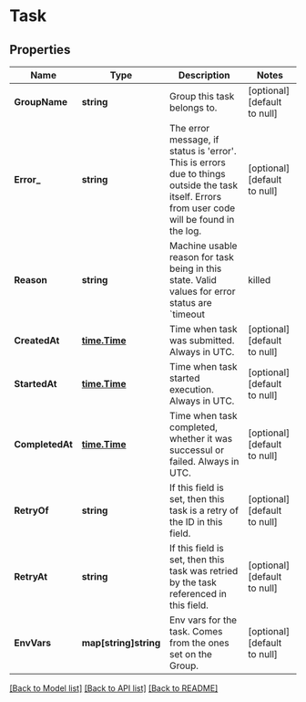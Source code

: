 # Task

## Properties
Name | Type | Description | Notes
------------ | ------------- | ------------- | -------------
**GroupName** | **string** | Group this task belongs to. | [optional] [default to null]
**Error_** | **string** | The error message, if status is &#39;error&#39;. This is errors due to things outside the task itself. Errors from user code will be found in the log. | [optional] [default to null]
**Reason** | **string** | Machine usable reason for task being in this state. Valid values for error status are &#x60;timeout | killed | bad_exit&#x60;. Valid values for cancelled status are &#x60;client_request&#x60;. For everything else, this is undefined.  | [optional] [default to null]
**CreatedAt** | [**time.Time**](time.Time.md) | Time when task was submitted. Always in UTC. | [optional] [default to null]
**StartedAt** | [**time.Time**](time.Time.md) | Time when task started execution. Always in UTC. | [optional] [default to null]
**CompletedAt** | [**time.Time**](time.Time.md) | Time when task completed, whether it was successul or failed. Always in UTC. | [optional] [default to null]
**RetryOf** | **string** | If this field is set, then this task is a retry of the ID in this field. | [optional] [default to null]
**RetryAt** | **string** | If this field is set, then this task was retried by the task referenced in this field. | [optional] [default to null]
**EnvVars** | **map[string]string** | Env vars for the task. Comes from the ones set on the Group. | [optional] [default to null]

[[Back to Model list]](../README.md#documentation-for-models) [[Back to API list]](../README.md#documentation-for-api-endpoints) [[Back to README]](../README.md)


